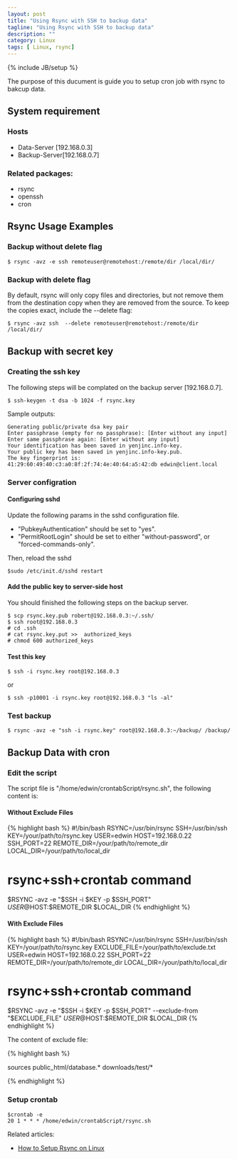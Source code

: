 ```yaml
---
layout: post
title: "Using Rsync with SSH to backup data"
tagline: "Using Rsync with SSH to backup data"
description: ""
category: Linux 
tags: [ Linux, rsync]
---
```

{% include JB/setup %}

The purpose of this ducument is guide you to setup cron job with rsync to bakcup data.



## System requirement

### Hosts

- Data-Server [192.168.0.3]
- Backup-Server[192.168.0.7]



### Related packages:

- rsync
- openssh
- cron

## Rsync Usage Examples

### Backup without delete flag
 
	$ rsync -avz -e ssh remoteuser@remotehost:/remote/dir /local/dir/ 
 
### Backup with delete flag

By default, rsync will only copy files and directories, but not remove them from the destination copy when they are removed from the source. To keep the copies exact, include the --delete flag:
 
	$ rsync -avz ssh  --delete remoteuser@remotehost:/remote/dir /local/dir/

## Backup with secret key

### Creating the ssh key

The following steps will be complated on the backup server [192.168.0.7].

	$ ssh-keygen -t dsa -b 1024 -f rsync.key
	
Sample outputs:

	Generating public/private dsa key pair
	Enter passphrase (empty for no passphrase): [Enter without any input]
	Enter same passphrase again: [Enter without any input]
	Your identification has been saved in yenjinc.info-key. 
	Your public key has been saved in yenjinc.info-key.pub. 
	The key fingerprint is: 
	41:29:60:49:40:c3:a0:8f:2f:74:4e:40:64:a5:42:db edwin@client.local 

### Server configration

#### Configuring sshd

Update the following params in the sshd configuration file.

- "PubkeyAuthentication" should be set to "yes".
- "PermitRootLogin" should be set to either "without-password", or "forced-commands-only".

Then, reload the sshd

	$sudo /etc/init.d/sshd restart

#### Add the public key to server-side host

You should finished the following steps on the backup server.
  
	$ scp rsync.key.pub robert@192.168.0.3:~/.ssh/
	$ ssh root@192.168.0.3
	# cd .ssh
	# cat rsync.key.put >>  authorized_keys
	# chmod 600 authorized_keys

#### Test this key     

	$ ssh -i rsync.key root@192.168.0.3

or 

	$ ssh -p10001 -i rsync.key root@192.168.0.3 "ls -al"

### Test backup 

	$ rsync -avz -e "ssh -i rsync.key" root@192.168.0.3:~/backup/ /backup/ 

## Backup Data with cron

### Edit the script

The script file is  "/home/edwin/crontabScript/rsync.sh", the following content is:

#### Without Exclude Files

{% highlight bash %}
#!/bin/bash
RSYNC=/usr/bin/rsync
SSH=/usr/bin/ssh
KEY=/your/path/to/rsync.key
USER=edwin
HOST=192.168.0.22
SSH_PORT=22
REMOTE_DIR=/your/path/to/remote_dir
LOCAL_DIR=/your/path/to/local_dir

# rsync+ssh+crontab command
$RSYNC -avz -e "$SSH -i $KEY -p $SSH_PORT" $USER@$HOST:$REMOTE_DIR $LOCAL_DIR
{% endhighlight %}


#### With Exclude Files	

{% highlight bash %}
#!/bin/bash 
RSYNC=/usr/bin/rsync
SSH=/usr/bin/ssh
KEY=/your/path/to/rsync.key
EXCLUDE_FILE=/your/path/to/exclude.txt
USER=edwin
HOST=192.168.0.22
SSH_PORT=22
REMOTE_DIR=/your/path/to/remote_dir
LOCAL_DIR=/your/path/to/local_dir

# rsync+ssh+crontab command 
$RSYNC -avz -e "$SSH -i $KEY -p $SSH_PORT" --exclude-from "$EXCLUDE_FILE"  $USER@$HOST:$REMOTE_DIR $LOCAL_DIR 
{% endhighlight %}

The content of exclude file:

{% highlight bash %}

sources
public_html/database.*
downloads/test/*

{% endhighlight %}

### Setup crontab

	$crontab -e
	20 1 * * * /home/edwin/crontabScript/rsync.sh


Related articles: 

* [ How to Setup Rsync on Linux ](/Linux/how-to-setup-rsync-on-linux/index.html)
 

